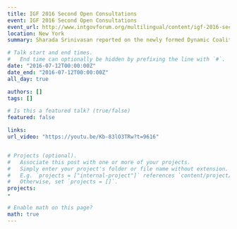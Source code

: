 ```yaml
---
title: IGF 2016 Second Open Consultations
event: IGF 2016 Second Open Consultations
event_url: http://www.intgovforum.org/multilingual/content/igf-2016-second-open-consultations-and-mag-meeting
location: New York
summary: Sharada Srinivasan reported on the newly formed Dynamic Coalition on Innovative Approaches to Connecting the Unconnected

# Talk start and end times.
#   End time can optionally be hidden by prefixing the line with `#`.
date: "2016-07-12T00:00:00Z"
date_end: "2016-07-12T00:00:00Z"
all_day: true

authors: []
tags: []

# Is this a featured talk? (true/false)
featured: false

links:
url_video: "https://youtu.be/Kb-83lO3TRw?t=9616"


# Projects (optional).
#   Associate this post with one or more of your projects.
#   Simply enter your project's folder or file name without extension.
#   E.g. `projects = ["internal-project"]` references `content/project/deep-learning/index.md`.
#   Otherwise, set `projects = []`.
projects:
- 

# Enable math on this page?
math: true
---
```






